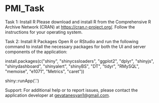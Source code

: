# PMI_Task

Task 1: Install R
Please download and install R from the Comprehensive R Archive Network (CRAN) at https://cran.r-project.org/. Follow the instructions for your operating system.

Task 2: Install R Packages
Open R or RStudio and run the following command to install the necessary packages for both the UI and server components of the application:

install.packages(c("shiny", "shinycssloaders", "ggplot2", "dplyr", "shinyjs", 
                   "shinydashboard", "shinyalert", "shinyBS", "DT", "tidyr",
                   "RMySQL", "memoise", "e1071", "Metrics", "caret"))


shiny::runApp('.')


Support: For additional help or to report issues, please contact the application developer at gevatanesyan1@gmail.com.

